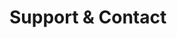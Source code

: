 <!-- Space: BaseLearnTemplate -->
<!-- Parent: Project -->
<!-- Title: Support -->

<!-- Label: Support and Contact -->
<!-- Include: docs/disclaimer.md -->
<!-- Include: ac:toc -->

# Support & Contact
